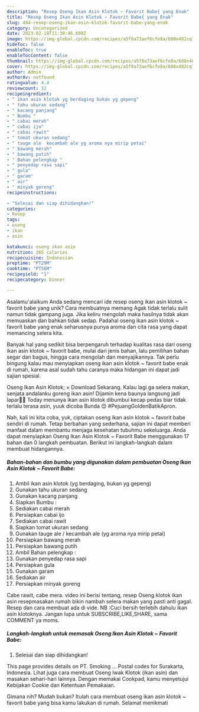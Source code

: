 ```yaml
---
description: "Resep Oseng Ikan Asin Klotok ~ Favorit Babe{ yang Enak"
title: "Resep Oseng Ikan Asin Klotok ~ Favorit Babe{ yang Enak"
slug: 484-resep-oseng-ikan-asin-klotok-favorit-babe-yang-enak
category: Uncategorized
date: 2023-02-18T11:30:46.698Z
image: https://img-global.cpcdn.com/recipes/a5f8a73aef6cfe8a/680x482cq70/oseng-ikan-asin-klotok-favorit-babe-foto-resep-utama.jpg
hideToc: false
enableToc: true
enableTocContent: false
thumbnail: https://img-global.cpcdn.com/recipes/a5f8a73aef6cfe8a/680x482cq70/oseng-ikan-asin-klotok-favorit-babe-foto-resep-utama.jpg
cover: https://img-global.cpcdn.com/recipes/a5f8a73aef6cfe8a/680x482cq70/oseng-ikan-asin-klotok-favorit-babe-foto-resep-utama.jpg
author: Admin
authorAv: notfound
ratingvalue: 4.4
reviewcount: 12
recipeingredient:
- " ikan asin klotok yg berdaging bukan yg gepeng"
- " tahu ukuran sedang"
- " kacang panjang"
- " Bumbu "
- " cabai merah"
- " cabai ijo"
- " cabai rawit"
- " tomat ukuran sedang"
- " tauge ale  kecambah ale yg aroma nya mirip petai"
- " bawang merah"
- " bawang putih"
- " Bahan pelengkap "
- " penyedap rasa sapi"
- " gula"
- " garam"
- " air"
- " minyak goreng"
recipeinstructions:

- "Selesai dan siap dihidangkan!"
categories:
- Resep
tags:
- oseng
- ikan
- asin

katakunci: oseng ikan asin 
nutrition: 265 calories
recipecuisine: Indonesian
preptime: "PT29M"
cooktime: "PT56M"
recipeyield: "1"
recipecategory: Dinner

---
```



Asalamu'alaikum Anda sedang mencari ide resep oseng ikan asin klotok ~ favorit babe yang unik? Cara membuatnya memang Agak tidak terlalu sulit namun tidak gampang juga. Jika keliru mengolah maka hasilnya tidak akan memuaskan dan bahkan tidak sedap. Padahal oseng ikan asin klotok ~ favorit babe yang enak seharusnya punya aroma dan cita rasa yang dapat memancing selera kita.


Banyak hal yang sedikit bisa berpengaruh terhadap kualitas rasa dari oseng ikan asin klotok ~ favorit babe, mulai dari jenis bahan, lalu pemilihan bahan segar dan bagus, hingga cara mengolah dan menyajikannya. Tak perlu bingung kalau mau menyiapkan oseng ikan asin klotok ~ favorit babe enak di rumah, karena asal sudah tahu caranya maka hidangan ini dapat jadi sajian spesial.

Oseng Ikan Asin Klotok; × Download Sekarang. Kalau lagi ga selera makan, senjata andalanku goreng ikan asin! Dijamin kena baunya langsung jadi lapar🤣🤣 Today menunya ikan asin klotok dibumbui kecap pedas biar tidak terlalu terasa asin, yuuk dicoba Bunda 😊 #PejuangGoldenBatikApron.


Nah, kali ini kita coba, yuk, ciptakan oseng ikan asin klotok ~ favorit babe sendiri di rumah. Tetap berbahan yang sederhana, sajian ini dapat memberi manfaat dalam membantu menjaga kesehatan tubuhmu sekeluarga. Anda dapat menyiapkan Oseng Ikan Asin Klotok ~ Favorit Babe menggunakan 17 bahan dan 0 langkah pembuatan. Berikut ini langkah-langkah dalam membuat hidangannya.

<!--inarticleads1-->

##### Bahan-bahan dan bumbu yang digunakan dalam pembuatan Oseng Ikan Asin Klotok ~ Favorit Babe:

1. Ambil  ikan asin klotok (yg berdaging, bukan yg gepeng)
1. Gunakan  tahu ukuran sedang
1. Gunakan  kacang panjang
1. Siapkan  Bumbu :
1. Sediakan  cabai merah
1. Persiapkan  cabai ijo
1. Sediakan  cabai rawit
1. Siapkan  tomat ukuran sedang
1. Gunakan  tauge ale / kecambah ale (yg aroma nya mirip petai)
1. Persiapkan  bawang merah
1. Persiapkan  bawang putih
1. Ambil  Bahan pelengkap :
1. Gunakan  penyedap rasa sapi
1. Persiapkan  gula
1. Gunakan  garam
1. Sediakan  air
1. Persiapkan  minyak goreng


Cabe rawit, cabe mera. video ini berisi tentang, resep Oseng klotok ikan asin resepmasakan rumah bikin nambah selera makan yang pasti anti gagal. Resep dan cara membuat ada di vide. NB :Cuci bersih terlebih dahulu ikan asin klotoknya. Jangan lupa untuk SUBSCRIBE,LIKE,SHARE, sama COMMENT ya moms. 

<!--inarticleads2-->

##### Langkah-langkah untuk memasak Oseng Ikan Asin Klotok ~ Favorit Babe:


1. Selesai dan siap dihidangkan!

This page provides details on PT. Smoking … Postal codes for Surakarta, Indonesia. Lihat juga cara membuat Oseng Iwak Klotok (ikan asin) dan masakan sehari-hari lainnya. Dengan memakai Cookpad, kamu menyetujui Kebijakan Cookie dan Ketentuan Pemakaian. 

Gimana nih? Mudah bukan? Itulah cara membuat oseng ikan asin klotok ~ favorit babe yang bisa kamu lakukan di rumah. Selamat menikmati
